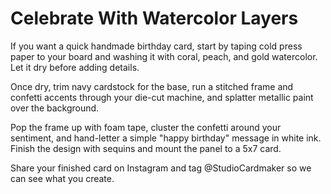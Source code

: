 # Celebrate With Watercolor Layers

If you want a quick handmade birthday card, start by taping cold press paper to your board and washing it with coral, peach, and gold watercolor. Let it dry before adding details.

Once dry, trim navy cardstock for the base, run a stitched frame and confetti accents through your die-cut machine, and splatter metallic paint over the background.

Pop the frame up with foam tape, cluster the confetti around your sentiment, and hand-letter a simple "happy birthday" message in white ink. Finish the design with sequins and mount the panel to a 5x7 card.

Share your finished card on Instagram and tag @StudioCardmaker so we can see what you create.
